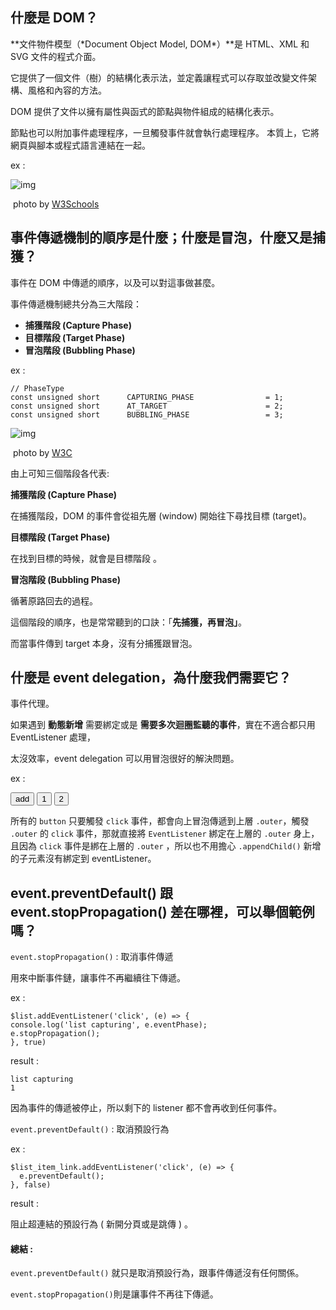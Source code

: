 ## 什麼是 DOM？

**文件物件模型（\*Document Object Model, DOM\*）**是 HTML、XML 和 SVG 文件的程式介面。

它提供了一個文件（樹）的結構化表示法，並定義讓程式可以存取並改變文件架構、風格和內容的方法。

DOM 提供了文件以擁有屬性與函式的節點與物件組成的結構化表示。

節點也可以附加事件處理程序，一旦觸發事件就會執行處理程序。 本質上，它將網頁與腳本或程式語言連結在一起。

ex :

![img](https://miro.medium.com/max/972/0*iC7eUPKOdZ_ODZwI.gif)

​                                                                     photo by [W3Schools](https://www.w3schools.com/js/js_htmldom.asp)

## 事件傳遞機制的順序是什麼；什麼是冒泡，什麼又是捕獲？

事件在 DOM 中傳遞的順序，以及可以對這事做甚麼。

事件傳遞機制總共分為三大階段：

- **捕獲階段 (Capture Phase)**
- **目標階段 (Target Phase)**
- **冒泡階段 (Bubbling Phase)**

ex :

```
// PhaseType
const unsigned short      CAPTURING_PHASE                = 1;
const unsigned short      AT_TARGET                      = 2;
const unsigned short      BUBBLING_PHASE                 = 3;
```

![img](https://static.coderbridge.com/img/techbridge/images/huli/event/eventflow.png)

​                                                                          photo by [W3C](https://www.w3.org/TR/DOM-Level-3-Events/#event-flow)

由上可知三個階段各代表:

**捕獲階段 (Capture Phase)**

在捕獲階段，DOM 的事件會從祖先層 (window) 開始往下尋找目標 (target)。

**目標階段 (Target Phase)**

在找到目標的時候，就會是目標階段 。

**冒泡階段 (Bubbling Phase)**

循著原路回去的過程。



這個階段的順序，也是常常聽到的口訣：「**先捕獲，再冒泡」**。

而當事件傳到 target 本身，沒有分捕獲跟冒泡。

## 什麼是 event delegation，為什麼我們需要它？

事件代理。

如果遇到 **動態新增** 需要綁定或是 **需要多次迴圈監聽的事件**，實在不適合都只用 EventListener 處理，

太沒效率，event delegation 可以用冒泡很好的解決問題。

ex :

<div class="outer">
  <button class="btn_add" >add</button>
  <button class="btn" data-value="1">1</button>
  <button class="btn" data-value="2">2</button>
</div>
<script>
  document.querySelector('.outer').addEventListener('click',  function (e) {
  console.log(e.target.getAttribute('data-value'));
})
</script>

所有的 `button` 只要觸發 `click` 事件，都會向上冒泡傳遞到上層 `.outer`，觸發 `.outer` 的 `click` 事件，那就直接將 `EventListener` 綁定在上層的 `.outer` 身上，且因為 `click` 事件是綁在上層的 `.outer` ，所以也不用擔心 `.appendChild()` 新增的子元素沒有綁定到 eventListener。

## event.preventDefault() 跟 event.stopPropagation() 差在哪裡，可以舉個範例嗎？

`event.stopPropagation()` : 取消事件傳遞

用來中斷事件鏈，讓事件不再繼續往下傳遞。

ex :

```
$list.addEventListener('click', (e) => {  
console.log('list capturing', e.eventPhase);
e.stopPropagation(); 
}, true)
```

result :

```
list capturing 
1
```

因為事件的傳遞被停止，所以剩下的 listener 都不會再收到任何事件。

`event.preventDefault()` : 取消預設行為

ex :

```
$list_item_link.addEventListener('click', (e) => {
  e.preventDefault();
}, false)
```

result :

阻止超連結的預設行為 ( 新開分頁或是跳傳 ) 。

#### 總結 :

 `event.preventDefault()`  就只是取消預設行為，跟事件傳遞沒有任何關係。

`event.stopPropagation()`則是讓事件不再往下傳遞。